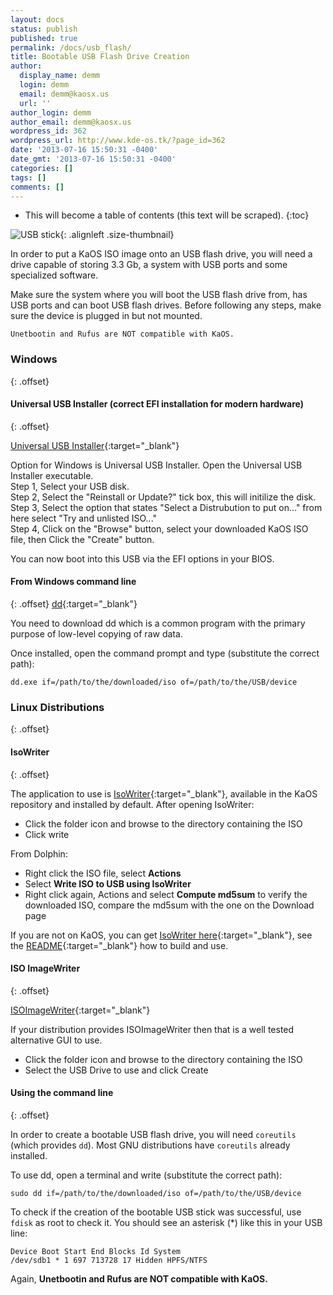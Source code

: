 ```yaml
---
layout: docs
status: publish
published: true
permalink: /docs/usb_flash/
title: Bootable USB Flash Drive Creation
author:
  display_name: demm
  login: demm
  email: demm@kaosx.us
  url: ''
author_login: demm
author_email: demm@kaosx.us
wordpress_id: 362
wordpress_url: http://www.kde-os.tk/?page_id=362
date: '2013-07-16 15:50:31 -0400'
date_gmt: '2013-07-16 15:50:31 -0400'
categories: []
tags: []
comments: []
---
```

* This will become a table of contents (this text will be scraped).
{:toc}

![USB stick](/wp-content/uploads/2013/07/Drive-USB-150x150.png){: .alignleft .size-thumbnail}

In order to put a KaOS ISO image onto an USB flash drive, you will need a drive capable of storing 3.3 Gb, a system with USB ports and some specialized software.

Make sure the system where you will boot the USB flash drive from, has USB ports and can boot USB flash drives.  Before following any steps, make sure the device is plugged in but not mounted.

```fix
Unetbootin and Rufus are NOT compatible with KaOS.
```

### Windows
{: .offset}

#### Universal USB Installer (correct EFI installation for modern hardware)
{: .offset}

[Universal USB Installer](https://pendrivelinux.com/downloads/Universal-USB-Installer/Universal-USB-Installer-2.0.2.0.exe){:target="_blank"}

Option for Windows is Universal USB Installer. Open the Universal USB Installer executable.  
Step 1, Select your USB disk.  
Step 2, Select the "Reinstall or Update?" tick box, this will initilize the disk.  
Step 3, Select the option that states "Select a Distrubution to put on..." from here select "Try and unlisted ISO..."  
Step 4, Click on the "Browse" button, select your downloaded KaOS ISO file, then Click the "Create" button.

You can now boot into this USB via the EFI options in your BIOS.

#### From Windows command line
{: .offset}
[dd](http://www.chrysocome.net/downloads/dd-0.5.zip){:target="_blank"}

You need to download dd which is a common program with the primary purpose of low-level copying of raw data.

Once installed, open the command prompt and type (substitute the correct path):

```
dd.exe if=/path/to/the/downloaded/iso of=/path/to/the/USB/device
```

### Linux Distributions
{: .offset}

#### IsoWriter
{: .offset}

The application to use is [IsoWriter](/packages/index.php?act=search&amp;subdir=&amp;sortby=date&amp;order=descending&amp;searchpattern=isowriter){:target="_blank"}, available in the KaOS repository and installed by default. After opening IsoWriter:

* Click the folder icon and browse to the directory containing the ISO
* Click write

From Dolphin:

* Right click the ISO file, select **Actions**
* Select **Write ISO to USB using IsoWriter**
* Right click again, Actions and select **Compute md5sum** to verify the downloaded ISO, compare the md5sum with the one on the Download page

If you are not on KaOS, you can get [IsoWriter here](https://github.com/KaOSx/isowriter){:target="_blank"}, see the [README](https://github.com/KaOSx/isowriter/blob/master/README.md){:target="_blank"} how to build and use. 

#### ISO ImageWriter
{: .offset}

[ISOImageWriter](https://apps.kde.org/isoimagewriter/){:target="_blank"}

If your distribution provides ISOImageWriter then that is a well tested alternative GUI to use.

* Click the folder icon and browse to the directory containing the ISO
* Select the USB Drive to use and click Create

#### Using the command line
{: .offset}

In order to create a bootable USB flash drive, you will need `coreutils` (which provides `dd`). Most GNU distributions have `coreutils` already installed.

To use dd, open a terminal and write (substitute the correct path):

```
sudo dd if=/path/to/the/downloaded/iso of=/path/to/the/USB/device
```

To check if the creation of the bootable USB stick was successful, use `fdisk` as root to check it. You should see an asterisk (*) like this in your USB line:

```
Device Boot Start End Blocks Id System
/dev/sdb1 * 1 697 713728 17 Hidden HPFS/NTFS
```

Again, **Unetbootin and Rufus are NOT compatible with KaOS.**
